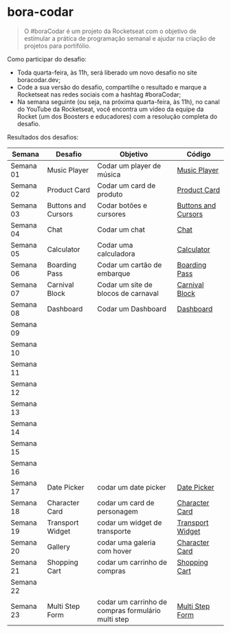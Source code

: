 # bora-codar

>O #boraCodar é um projeto da Rocketseat com o objetivo de  estimular a prática de programação semanal e ajudar na criação de projetos para portifólio.

Como participar do desafio:
- Toda quarta-feira, às 11h, será liberado um novo desafio no site boracodar.dev;
- Code a sua versão do desafio, compartilhe o resultado e marque a Rocketseat nas redes sociais com a hashtag #boraCodar;
- Na semana seguinte (ou seja, na próxima quarta-feira, às 11h), no canal do YouTube da Rocketseat, você encontra um vídeo da equipe da Rocket (um dos Boosters e educadores) com a resolução completa do desafio.

Resultados dos desafios:

| Semana | Desafio	   |   Objetivo	|   Código	|
|---|---|---|---|
| Semana 01 | Music Player | Codar um player de música | [Music Player](https://github.com/MatheusPrudente/bora-codar/tree/main/player-music) |
| Semana 02 | Product Card | Codar um card de produto | [Product Card](https://github.com/MatheusPrudente/bora-codar/tree/main/card-product) |
| Semana 03 | Buttons and Cursors | Codar botões e cursores | [Buttons and Cursors](https://github.com/MatheusPrudente/bora-codar/tree/main/buttons) |
| Semana 04 | Chat | Codar um chat |[Chat](https://github.com/MatheusPrudente/bora-codar/tree/main/chat) |
| Semana 05 | Calculator | Codar uma calculadora | [Calculator](https://github.com/MatheusPrudente/bora-codar/tree/main/calculator) |
| Semana 06 | Boarding Pass | Codar um cartão de embarque | [Boarding Pass](https://github.com/MatheusPrudente/bora-codar/tree/main/boarding-pass) |
| Semana 07 | Carnival Block | Codar um site de blocos de carnaval | [Carnival Block](https://github.com/MatheusPrudente/bora-codar/tree/main/carnival-block) |
| Semana 08 | Dashboard | Codar um Dashboard | [Dashboard](https://github.com/MatheusPrudente/bora-codar/tree/main/dashboard) |
| Semana 09 |  |  |  |
| Semana 10 |  |  |  |
| Semana 11 |  |  |  |
| Semana 12 |  |  |  |
| Semana 13 |  |  |  |
| Semana 14 |  |  |  |
| Semana 15 |  |  |  |
| Semana 16 |  |  |  |
| Semana 17 | Date Picker  | codar um date picker | [Date Picker](https://github.com/MatheusPrudente/bora-codar/tree/main/date-picker) |
| Semana 18 | Character Card  | codar um card de personagem | [Character Card](https://github.com/MatheusPrudente/bora-codar/tree/main/character-card) |
| Semana 19 | Transport Widget | codar um widget de transporte | [Transport Widget](https://github.com/MatheusPrudente/bora-codar/tree/main/transport-widget) |
| Semana 20 | Gallery  | codar uma galeria com hover | [Character Card](https://github.com/MatheusPrudente/bora-codar/tree/main/gallery) |
| Semana 21 | Shopping Cart | codar um carrinho de compras | [Shopping Cart](https://github.com/MatheusPrudente/bora-codar/tree/main/shopping-cart) |
| Semana 22 |  |  |  |
| Semana 23 | Multi Step Form | codar um carrinho de compras formulário multi step | [Multi Step Form](https://github.com/MatheusPrudente/bora-codar/tree/main/multi-step-form) |


